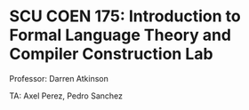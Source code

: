 # SCU COEN 175: Introduction to Formal Language Theory and Compiler Construction Lab

Professor: Darren Atkinson

TA: Axel Perez, Pedro Sanchez
